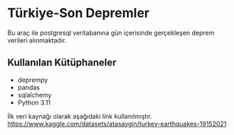 # Türkiye-Son Depremler
Bu araç ile postgresql veritabanına gün içerisinde gerçekleşen deprem verileri alınmaktadır.

## Kullanılan Kütüphaneler
- deprempy
- pandas
- sqlalchemy
- Python 3.11

İlk veri kaynağı olarak aşağıdaki link kullanılmıştır.
https://www.kaggle.com/datasets/atasaygin/turkey-earthquakes-19152021